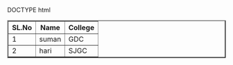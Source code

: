 
DOCTYPE html
<html>
<head>
<title> MY WEBPAGE</title>
</head>
<body>
<table border="2">
<tr><th>SL.No </th><th> Name </th><th> College </th></tr>
<tr><td> 1</td><td> suman </td><td> GDC</td></tr>
<tr><td> 2</td><td> hari </td><td> SJGC</td></tr>
</table>
</body>
</html>
